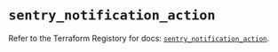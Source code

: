 # `sentry_notification_action`

Refer to the Terraform Registory for docs: [`sentry_notification_action`](https://registry.terraform.io/providers/jianyuan/sentry/0.12.3/docs/resources/notification_action).
